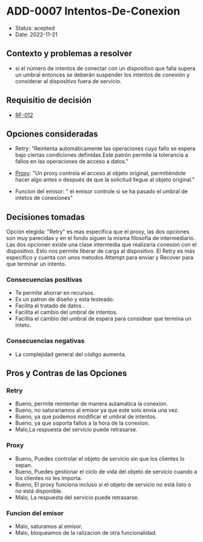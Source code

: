 # ADD-0007 Intentos-De-Conexion

* Status: acepted
* Date: 2022-11-21

## Contexto y problemas a resolver

*  si el número de intentos de conectar con un dispositivo que falla supera un
umbral entonces se deberán suspender los intentos de conexión y considerar al
dispositivo fuera de servicio.

## Requisitio de decisión

* [RF-012](../requisitos/RF-012.md)

## Opciones consideradas

* Retry: "Reintenta automáticamente las operaciones cuyo fallo se espera bajo ciertas condiciones definidas.Este patrón permite la tolerancia a fallos en las operaciones de acceso a datos."

* [Proxy](https://refactoring.guru/es/design-patterns/proxy): "Un proxy controla el acceso al objeto original, permitiéndote hacer algo antes o después de que la solicitud llegue al objeto original."

* Funcion del emisor: " el emisor controle si se ha pasado el umbral de intetos de conexiones"

## Decisiones tomadas

Opción elegida: "Retry" es mas especifica que el proxy, las dos opciones son muy parecidas y en el fondo siguen la misma filosofia de intermediario. Las dos opcionen existe una clase intermedia que realizaria conexion con el dispositivo. Esto nos permite liberar de carga  al dispositivo. El Retry es más especifico y cuenta con unos metodos  Attempt para enviar y  Recover para que terminar un intento.

### Consecuencias positivas <!-- optional -->

* Te permite ahorrar en recursos.
* Es un patron de diseño y esta testeado.
* Facilita el tratado de datos .
* Facilita el cambio del umbral de intentos.
* Facilita el cambio del umbral de espera para considear que termina un inteto.

### Consecuencias negativas <!-- optional -->

* La complejidad general del código aumenta.

## Pros y Contras de las Opciones

### Retry

* Bueno, permite reintentar de manera autamatica la conexion.
* Bueno, no saturariamos al emisor ya que este solo envia una vez.
* Bueno, ya que podemos modificar el umbral de intentos.
* Bueno, ya que soporta fallos a la hora de la conexion.
* Malo,La respuesta del servicio puede retrasarse.


### Proxy

* Bueno, Puedes controlar el objeto de servicio sin que los clientes lo sepan.
* Bueno, Puedes gestionar el ciclo de vida del objeto de servicio cuando a los clientes no les importa.
* Bueno, El proxy funciona incluso si el objeto de servicio no está listo o no está disponible.
* Malo, La respuesta del servicio puede retrasarse.

### Funcion del emisor
* Malo, saturamos al emisor.
* Malo, bloqueamos de la ralizacion de otra funcionalidad.